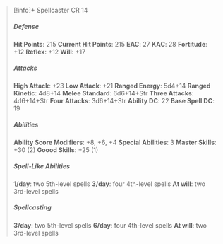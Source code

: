 > [!info]+ Spellcaster CR 14
> ##### Defense
> **Hit Points**: 215
> **Current Hit Points**: 215
> **EAC**: 27
> **KAC**: 28
> **Fortitude**: +12
> **Reflex**: +12
> **Will**: +17
> ##### Attacks
> **High Attack**: +23
> **Low Attack**: +21
> **Ranged Energy**: 5d4+14
> **Ranged Kinetic**: 4d8+14
> **Melee Standard**: 6d6+14+Str
> **Three Attacks**: 4d6+14+Str
> **Four Attacks**: 3d6+14+Str
> **Ability DC**: 22
> **Base Spell DC**: 19
> ##### Abilities
> **Ability Score Modifiers**: +8, +6, +4
> **Special Abilities**: 3
> **Master Skills**: +30 (2)
> **Goood Skills**: +25 (1)
> ##### Spell-Like Abilities
> **1/day**: two 5th-level spells
> **3/day**: four 4th-level spells
> **At will**: two 3rd-level spells
> ##### Spellcasting
> **3/day**: two 5th-level spells
> **6/day**: four 4th-level spells
> **At will**: two 3rd-level spells
